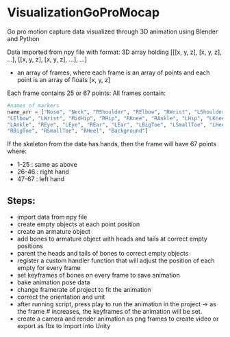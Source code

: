 # VisualizationGoProMocap
Go pro motion capture data visualized through 3D animation using Blender and Python 

Data imported from npy file with format:
3D array holding [[[x, y, z], [x, y, z], ...], [[x, y, z], [x, y, z], ...], ...]  
- an array of frames, where each frame is an array of points and each point is an array of floats [x, y, z]
  
Each frame contains 25 or 67 points:
All frames contain:
```python
#names of markers 
name_arr = ["Nose", "Neck", "RShoulder", "RElbow", "RWrist", "LShoulder",
"LElbow", "LWrist", "MidHip", "RHip", "RKnee", "RAnkle", "LHip", "LKnee",
"LAnkle", "REye", "LEye", "REar", "LEar", "LBigToe", "LSmallToe", "LHeel",
"RBigToe", "RSmallToe", "RHeel", "Background"]
```
If the skeleton from the data has hands, then the frame will have 67 points where:
- 1-25 : same as above
- 26-46 : right hand 
- 47-67 : left hand

## Steps:
- import data from npy file
- create empty objects at each point position
- create an armature object
- add bones to armature object with heads and tails at correct empty positions
- parent the heads and tails of bones to correct empty objects
- register a custom handler function that will adjust the position of each empty for every frame
- set keyframes of bones on every frame to save animation
- bake animation pose data 
- change framerate of project to fit the animation
- correct the orientation and unit 
- after running script, press play to run the animation in the project -> as the frame # increases, the keyframes of the animation will be set.
- create a camera and render animation as png frames to create video or export as fbx to import into Unity


